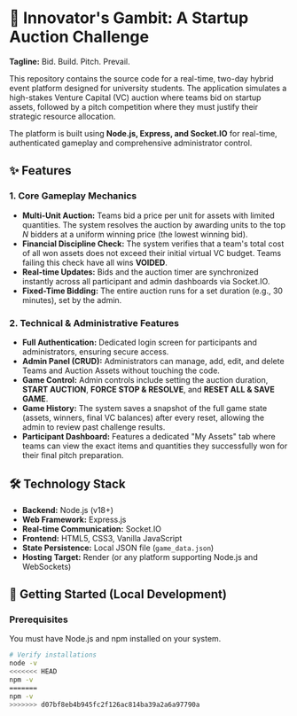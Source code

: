 # 🚀 Innovator's Gambit: A Startup Auction Challenge

**Tagline:** Bid. Build. Pitch. Prevail.

This repository contains the source code for a real-time, two-day hybrid event platform designed for university students. The application simulates a high-stakes Venture Capital (VC) auction where teams bid on startup assets, followed by a pitch competition where they must justify their strategic resource allocation.

The platform is built using **Node.js, Express, and Socket.IO** for real-time, authenticated gameplay and comprehensive administrator control.

## ✨ Features

### 1. Core Gameplay Mechanics
* **Multi-Unit Auction:** Teams bid a price per unit for assets with limited quantities. The system resolves the auction by awarding units to the top $N$ bidders at a uniform winning price (the lowest winning bid).
* **Financial Discipline Check:** The system verifies that a team's total cost of all won assets does not exceed their initial virtual VC budget. Teams failing this check have all wins **VOIDED**.
* **Real-time Updates:** Bids and the auction timer are synchronized instantly across all participant and admin dashboards via Socket.IO.
* **Fixed-Time Bidding:** The entire auction runs for a set duration (e.g., 30 minutes), set by the admin.

### 2. Technical & Administrative Features
* **Full Authentication:** Dedicated login screen for participants and administrators, ensuring secure access.
* **Admin Panel (CRUD):** Administrators can manage, add, edit, and delete Teams and Auction Assets without touching the code.
* **Game Control:** Admin controls include setting the auction duration, **START AUCTION**, **FORCE STOP & RESOLVE**, and **RESET ALL & SAVE GAME**.
* **Game History:** The system saves a snapshot of the full game state (assets, winners, final VC balances) after every reset, allowing the admin to review past challenge results.
* **Participant Dashboard:** Features a dedicated "My Assets" tab where teams can view the exact items and quantities they successfully won for their final pitch preparation.

## 🛠️ Technology Stack

* **Backend:** Node.js (v18+)
* **Web Framework:** Express.js
* **Real-time Communication:** Socket.IO
* **Frontend:** HTML5, CSS3, Vanilla JavaScript
* **State Persistence:** Local JSON file (`game_data.json`)
* **Hosting Target:** Render (or any platform supporting Node.js and WebSockets)

## 🚀 Getting Started (Local Development)

### Prerequisites

You must have Node.js and npm installed on your system.

```bash
# Verify installations
node -v
<<<<<<< HEAD
npm -v
=======
npm -v
>>>>>>> d07bf8eb4b945fc2f126ac814ba39a2a6a97790a
